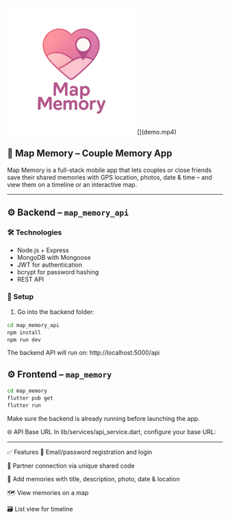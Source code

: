 <img src="map_memory/assets/images/logo10.png" alt="Logo" width="300"/>
[](demo.mp4)

## 📸 Map Memory – Couple Memory App

Map Memory is a full-stack mobile app that lets couples or close friends save their shared memories with GPS location, photos, date & time – and view them on a timeline or an interactive map.

---

## ⚙️ Backend – `map_memory_api`

### 🛠 Technologies

- Node.js + Express
- MongoDB with Mongoose
- JWT for authentication
- bcrypt for password hashing
- REST API

### 🔧 Setup

1. Go into the backend folder:

```bash
cd map_memory_api
npm install
npm run dev
```

The backend API will run on: http://localhost:5000/api




## ⚙️ Frontend – `map_memory`

```bash
cd map_memory
flutter pub get
flutter run
```

Make sure the backend is already running before launching the app.

🌐 API Base URL
In lib/services/api_service.dart, configure your base URL:

---

✅ Features
🔐 Email/password registration and login

🔗 Partner connection via unique shared code

📝 Add memories with title, description, photo, date & location

🗺️ View memories on a map

🗃️ List view for timeline
